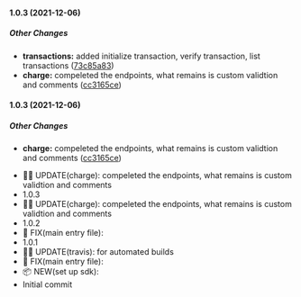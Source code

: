 #### 1.0.3 (2021-12-06)

##### Other Changes

* **transactions:**  added initialize transaction, verify transaction, list transactions ([73c85a83](https://github.com/en1tan/paystack-node/commit/73c85a83b1ae52b4be63e3d77b8c8ff64588b8e2))
* **charge:**  compeleted the endpoints, what remains is custom validtion and comments ([cc3165ce](https://github.com/en1tan/paystack-node/commit/cc3165ce772ac574cdfbcda082ff22f67e9c8945))

#### 1.0.3 (2021-12-06)

##### Other Changes

* **charge:**  compeleted the endpoints, what remains is custom validtion and comments ([cc3165ce](https://github.com/en1tan/paystack-node/commit/cc3165ce772ac574cdfbcda082ff22f67e9c8945))

- ✍🏻 UPDATE(charge): compeleted the endpoints, what remains is custom validtion and comments
- 1.0.3
- ✍🏻 UPDATE(charge): compeleted the endpoints, what remains is custom validtion and comments
- 1.0.2
- 🐞 FIX(main entry file):
- 1.0.1
- ✍🏻 UPDATE(travis): for automated builds
- 🐞 FIX(main entry file):
- 📦 NEW(set up sdk):
- Initial commit
